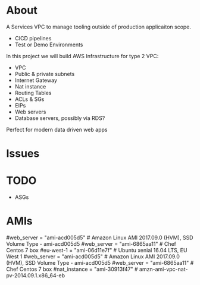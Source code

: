 About
========
A Services VPC to manage tooling outside of production applicaiton scope.
- CICD pipelines
- Test or Demo Environments

In this project we will build AWS Infrastructure for type 2 VPC:
- VPC
- Public & private subnets
- Internet Gateway
- Nat instance
- Routing Tables
- ACLs & SGs
- EIPs
- Web servers
- Database servers, possibly via RDS?

Perfect for modern data driven web apps

Issues
======

TODO
====
- ASGs

AMIs
====
#web_server = "ami-acd005d5" # Amazon Linux AMI 2017.09.0 (HVM), SSD Volume Type - ami-acd005d5
#web_server = "ami-6865aa11" # Chef Centos 7 box
#eu-west-1 = "ami-06d11e7f" # Ubuntu xenial 16.04 LTS, EU West 1
#web_server = "ami-acd005d5" # Amazon Linux AMI 2017.09.0 (HVM), SSD Volume Type - ami-acd005d5
#web_server = "ami-6865aa11" # Chef Centos 7 box
#nat_instance = "ami-30913f47" # amzn-ami-vpc-nat-pv-2014.09.1.x86_64-eb